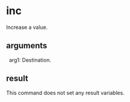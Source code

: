 
# inc

Increase a value.

## arguments 

  arg1: Destination.

## result
This command does not set any result variables.
